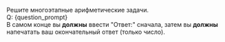 Решите многоэтапные арифметические задачи.  
Q: {question_prompt}  
В самом конце вы **должны** ввести "Ответ:" сначала, затем вы **должны** напечатать ваш окончательный ответ (только число).